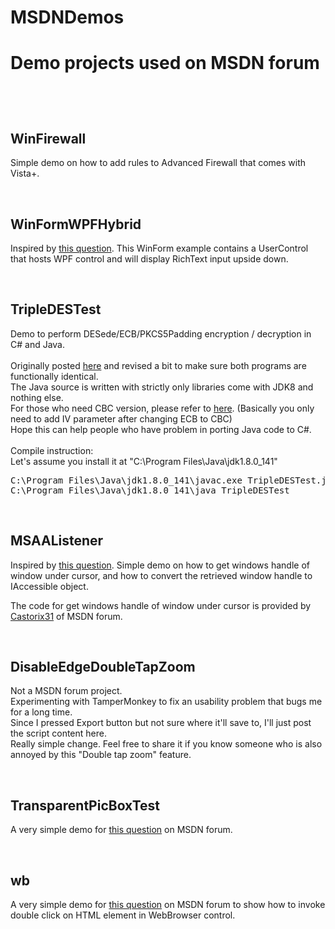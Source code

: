 <h1>MSDNDemos<h1>
<p>Demo projects used on MSDN forum</p>
<br />
<h2>WinFirewall</h2>
<p>Simple demo on how to add rules to Advanced Firewall that comes with Vista+.</p>
<br/>
<h2>WinFormWPFHybrid</h2>
<p>Inspired by <a href="https://social.msdn.microsoft.com/Forums/vstudio/en-US/19ab0539-ba96-461a-8f24-764549e5a73c/up-side-down-text?forum=csharpgeneral">this question</a>. This WinForm example contains a UserControl that hosts WPF control and will display RichText input upside down.</p>
<br/>
<h2>TripleDESTest</h2>
<p>Demo to perform DESede/ECB/PKCS5Padding encryption / decryption in C# and Java.<br />
<br />
Originally posted <a href="https://social.msdn.microsoft.com/Forums/en-US/e82f8000-b9ea-486e-b55d-39ee1716a865/triple-des-decryption-error-bad-data?forum=netfxbcl">here</a> and revised a bit to make sure both programs are functionally identical.<br />
The Java source is written with strictly only libraries come with JDK8 and nothing else.<br />
For those who need CBC version, please refer to <a href="https://stackoverflow.com/questions/20227/how-do-i-use-3des-encryption-decryption-in-java">here</a>. (Basically you only need to add IV parameter after changing ECB to CBC)<br />
Hope this can help people who have problem in porting Java code to C#.<br />
<br />
Compile instruction:<br />
Let's assume you install it at "C:\Program Files\Java\jdk1.8.0_141"<br />
<pre>
C:\Program Files\Java\jdk1.8.0_141\javac.exe TripleDESTest.java
C:\Program Files\Java\jdk1.8.0_141\java TripleDESTest
</pre>
</p>
<br/>
<h2>MSAAListener</h2>
<p>Inspired by <a href="https://social.msdn.microsoft.com/Forums/en-US/fec2e073-0ca5-4375-8a1d-be8e7b78c986/object-under-mouse-cursor?forum=netfxbcl">this question</a>. Simple demo on how to get windows handle of window under cursor, and how to convert the retrieved window handle to IAccessible object.</p>
<p>The code for get windows handle of window under cursor is provided by <a href="https://social.msdn.microsoft.com/profile/castorix31/?ws=usercard-mini">Castorix31</a> of MSDN forum.</p>
<br/>
<h2>DisableEdgeDoubleTapZoom</h2>
<p>Not a MSDN forum project.<br />
Experimenting with TamperMonkey to fix an usability problem that bugs me for a long time.<br />
Since I pressed Export button but not sure where it'll save to, I'll just post the script content here.<br />
Really simple change. Feel free to share it if you know someone who is also annoyed by this "Double tap zoom" feature.</p>
<br/>
<h2>TransparentPicBoxTest</h2>
<p>A very simple demo for <a href="https://social.msdn.microsoft.com/Forums/en-US/7dafceb4-96b2-4b94-955c-1af63b5c969c/how-do-i-make-a-picture-with-transparent-background-on-a-windows-form?forum=winforms">this question</a> on MSDN forum.</p>
<br/>
<h2>wb</h2>
<p>A very simple demo for <a href="https://social.msdn.microsoft.com/Forums/vstudio/en-US/6520da59-0a45-49ff-aae6-cb217e0edfc2/how-can-i-make-double-click-in-webbrowser?forum=winforms">this question</a> on MSDN forum to show how to invoke double click on HTML element in WebBrowser control.</p>
<br/>
